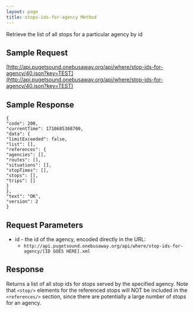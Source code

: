 ```yaml
---
layout: page
title: stops-ids-for-agency Method
---
```


Retrieve the list of all stops for a particular agency by id

## Sample Request

[http://api.pugetsound.onebusaway.org/api/where/stop-ids-for-agency/40.json?key=TEST](http://api.pugetsound.onebusaway.org/api/where/stop-ids-for-agency/40.json?key=TEST)

## Sample Response

```
{
"code": 200,
"currentTime": 1710685368700,
"data": {
"limitExceeded": false,
"list": [],
"references": {
"agencies": [],
"routes": [],
"situations": [],
"stopTimes": [],
"stops": [],
"trips": []
}
},
"text": "OK",
"version": 2
}
```

## Request Parameters

* id - the id of the agency, encoded directly in the URL:
    * `http://api.pugetsound.onebusaway.org/api/where/stop-ids-for-agency/[ID GOES HERE].xml`

## Response

Returns a list of all stop ids for stops served by the specified agency.  Note that `<stop/>` elements for the referenced stops will NOT be included in the `<references/>` section, since there are potentially a large number of stops for an agency.